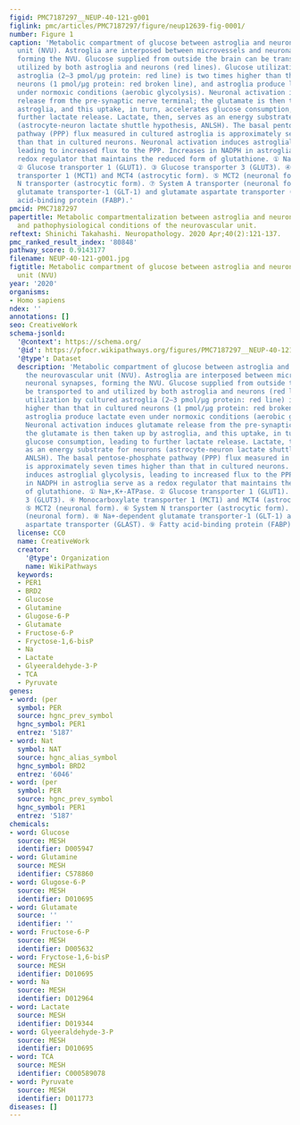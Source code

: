 ```yaml
---
figid: PMC7187297__NEUP-40-121-g001
figlink: pmc/articles/PMC7187297/figure/neup12639-fig-0001/
number: Figure 1
caption: 'Metabolic compartment of glucose between astroglia and neurons in the neurovascular
  unit (NVU). Astroglia are interposed between microvessels and neuronal synapses,
  forming the NVU. Glucose supplied from outside the brain can be transported to and
  utilized by both astroglia and neurons (red lines). Glucose utilization by cultured
  astroglia (2–3 pmol/μg protein: red line) is two times higher than that in cultured
  neurons (1 pmol/μg protein: red broken line), and astroglia produce lactate even
  under normoxic conditions (aerobic glycolysis). Neuronal activation induces glutamate
  release from the pre‐synaptic nerve terminal; the glutamate is then taken up by
  astroglia, and this uptake, in turn, accelerates glucose consumption, leading to
  further lactate release. Lactate, then, serves as an energy substrate for neurons
  (astrocyte‐neuron lactate shuttle hypothesis, ANLSH). The basal pentose‐phosphate
  pathway (PPP) flux measured in cultured astroglia is approximately seven times higher
  than that in cultured neurons. Neuronal activation induces astroglial glycolysis,
  leading to increased flux to the PPP. Increases in NADPH in astroglia serve as a
  redox regulator that maintains the reduced form of glutathione. ① Na+,K+‐ATPase.
  ② Glucose transporter 1 (GLUT1). ③ Glucose transporter 3 (GLUT3). ④ Monocarboxylate
  transporter 1 (MCT1) and MCT4 (astrocytic form). ⑤ MCT2 (neuronal form). ⑥ System
  N transporter (astrocytic form). ⑦ System A transporter (neuronal form). ⑧ Na+‐dependent
  glutamate transporter‐1 (GLT‐1) and glutamate aspartate transporter (GLAST). ⑨ Fatty
  acid‐binding protein (FABP).'
pmcid: PMC7187297
papertitle: Metabolic compartmentalization between astroglia and neurons in physiological
  and pathophysiological conditions of the neurovascular unit.
reftext: Shinichi Takahashi. Neuropathology. 2020 Apr;40(2):121-137.
pmc_ranked_result_index: '80848'
pathway_score: 0.9143177
filename: NEUP-40-121-g001.jpg
figtitle: Metabolic compartment of glucose between astroglia and neurons in the neurovascular
  unit (NVU)
year: '2020'
organisms:
- Homo sapiens
ndex: ''
annotations: []
seo: CreativeWork
schema-jsonld:
  '@context': https://schema.org/
  '@id': https://pfocr.wikipathways.org/figures/PMC7187297__NEUP-40-121-g001.html
  '@type': Dataset
  description: 'Metabolic compartment of glucose between astroglia and neurons in
    the neurovascular unit (NVU). Astroglia are interposed between microvessels and
    neuronal synapses, forming the NVU. Glucose supplied from outside the brain can
    be transported to and utilized by both astroglia and neurons (red lines). Glucose
    utilization by cultured astroglia (2–3 pmol/μg protein: red line) is two times
    higher than that in cultured neurons (1 pmol/μg protein: red broken line), and
    astroglia produce lactate even under normoxic conditions (aerobic glycolysis).
    Neuronal activation induces glutamate release from the pre‐synaptic nerve terminal;
    the glutamate is then taken up by astroglia, and this uptake, in turn, accelerates
    glucose consumption, leading to further lactate release. Lactate, then, serves
    as an energy substrate for neurons (astrocyte‐neuron lactate shuttle hypothesis,
    ANLSH). The basal pentose‐phosphate pathway (PPP) flux measured in cultured astroglia
    is approximately seven times higher than that in cultured neurons. Neuronal activation
    induces astroglial glycolysis, leading to increased flux to the PPP. Increases
    in NADPH in astroglia serve as a redox regulator that maintains the reduced form
    of glutathione. ① Na+,K+‐ATPase. ② Glucose transporter 1 (GLUT1). ③ Glucose transporter
    3 (GLUT3). ④ Monocarboxylate transporter 1 (MCT1) and MCT4 (astrocytic form).
    ⑤ MCT2 (neuronal form). ⑥ System N transporter (astrocytic form). ⑦ System A transporter
    (neuronal form). ⑧ Na+‐dependent glutamate transporter‐1 (GLT‐1) and glutamate
    aspartate transporter (GLAST). ⑨ Fatty acid‐binding protein (FABP).'
  license: CC0
  name: CreativeWork
  creator:
    '@type': Organization
    name: WikiPathways
  keywords:
  - PER1
  - BRD2
  - Glucose
  - Glutamine
  - Glugose-6-P
  - Glutamate
  - Fructose-6-P
  - Fryctose-1,6-bisP
  - Na
  - Lactate
  - Glyeeraldehyde-3-P
  - TCA
  - Pyruvate
genes:
- word: (per
  symbol: PER
  source: hgnc_prev_symbol
  hgnc_symbol: PER1
  entrez: '5187'
- word: Nat
  symbol: NAT
  source: hgnc_alias_symbol
  hgnc_symbol: BRD2
  entrez: '6046'
- word: (per
  symbol: PER
  source: hgnc_prev_symbol
  hgnc_symbol: PER1
  entrez: '5187'
chemicals:
- word: Glucose
  source: MESH
  identifier: D005947
- word: Glutamine
  source: MESH
  identifier: C578860
- word: Glugose-6-P
  source: MESH
  identifier: D010695
- word: Glutamate
  source: ''
  identifier: ''
- word: Fructose-6-P
  source: MESH
  identifier: D005632
- word: Fryctose-1,6-bisP
  source: MESH
  identifier: D010695
- word: Na
  source: MESH
  identifier: D012964
- word: Lactate
  source: MESH
  identifier: D019344
- word: Glyeeraldehyde-3-P
  source: MESH
  identifier: D010695
- word: TCA
  source: MESH
  identifier: C000589078
- word: Pyruvate
  source: MESH
  identifier: D011773
diseases: []
---
```


